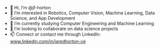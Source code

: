 - 👋 Hi, I’m @jf-horton
- 👀 I’m interested in Robotics, Computer Vision, Machine Learning, Data Science, and App Development
- 🌱 I’m currently studying Computer Engineering and Machine Learning
- 💞️ I’m looking to collaborate on data science projects
- 📫 Connect or contact me through LinkedIn: www.linkedin.com/in/jaredhorton-ce

